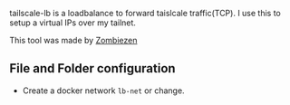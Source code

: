 tailscale-lb is a loadbalance  to forward taislcale traffic(TCP). I use this to setup a virtual IPs over my tailnet.

This tool was made by [Zombiezen](https://github.com/zombiezen/tailscale-lb)

## File and Folder configuration
- Create a docker network `lb-net` or change.